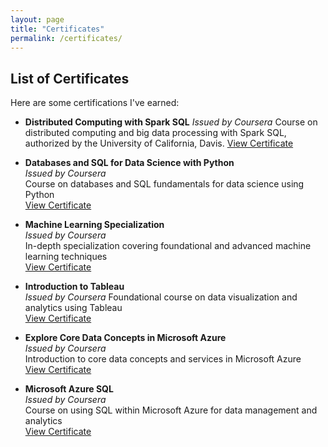```yaml
---
layout: page
title: "Certificates"
permalink: /certificates/
---
```


## List of Certificates
Here are some certifications I've earned:


- **Distributed Computing with Spark SQL**
  *Issued by Coursera*
  Course on distributed computing and big data processing with Spark SQL, authorized by the University of California, Davis.
  [View Certificate](https://coursera.org/share/b0a1d1a7a21807a25fff22109f1afeb1)
- **Databases and SQL for Data Science with Python**  
  *Issued by Coursera*  
  Course on databases and SQL fundamentals for data science using Python  
  [View Certificate](https://coursera.org/share/33947140200b0426f73ce0f28a76e629)

- **Machine Learning Specialization**  
  *Issued by Coursera*  
  In-depth specialization covering foundational and advanced machine learning techniques  
  [View Certificate](https://www.coursera.org/account/accomplishments/specialization/AQ7MSWZGQK47)

- **Introduction to Tableau**  
  *Issued by Coursera*
  Foundational course on data visualization and analytics using Tableau  
  [View Certificate](https://coursera.org/share/3e90358ab86e4e69eb9e5de0901bb231)

- **Explore Core Data Concepts in Microsoft Azure**  
  *Issued by Coursera*  
  Introduction to core data concepts and services in Microsoft Azure  
  [View Certificate](https://coursera.org/share/05292e3aecf224d11edccbc91f13bdaf)
  
- **Microsoft Azure SQL**  
  *Issued by Coursera*  
  Course on using SQL within Microsoft Azure for data management and analytics  
  [View Certificate](https://coursera.org/share/52ffd31656e693089e8cb343106fa637)
  

